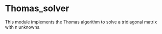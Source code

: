 # Thomas_solver
This module implements the Thomas algorithm to solve a tridiagonal matrix with n unknowns. 

